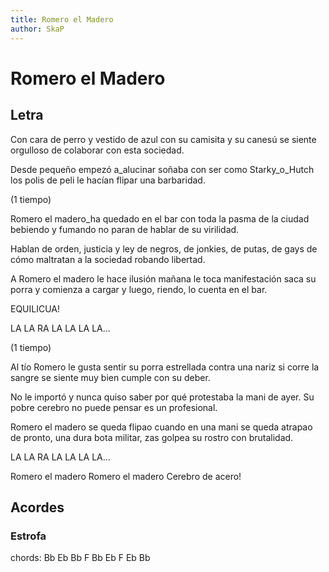 ```yaml
---
title: Romero el Madero
author: SkaP
---
```

# Romero el Madero
## Letra
Con cara de perro y vestido de azul
con su camisita y su canesú
se siente orgulloso de colaborar
con esta sociedad.

Desde pequeño empezó a_alucinar
soñaba con ser como Starky_o_Hutch
los polis de peli le hacían flipar
una barbaridad.

(1 tiempo)

Romero el madero_ha quedado en el bar
con toda la pasma de la ciudad
bebiendo y fumando no paran de hablar
de su virilidad.

Hablan de orden, justicia y ley
de negros, de jonkies, de putas, de gays
de cómo maltratan a la sociedad
robando libertad.

A Romero el madero le hace ilusión
mañana le toca manifestación
saca su porra y comienza a cargar
y luego, riendo, lo cuenta en el bar.

EQUILICUA!

LA LA RA LA LA LA LA...

(1 tiempo)

Al tío Romero le gusta sentir
su porra estrellada contra una nariz
si corre la sangre se siente muy bien
cumple con su deber.

No le importó y nunca quiso saber
por qué protestaba la mani de ayer.
Su pobre cerebro no puede pensar
es un profesional.

Romero el madero se queda flipao
cuando en una mani se queda atrapao
de pronto, una dura bota militar, zas
golpea su rostro con brutalidad.

LA LA RA LA LA LA LA...

Romero el madero
Romero el madero
Cerebro de acero!
## Acordes
### Estrofa
chords: Bb Eb Bb F Bb Eb F Eb Bb
